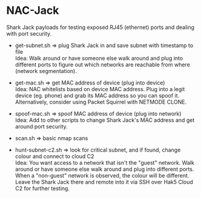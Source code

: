 # NAC-Jack
Shark Jack payloads for testing exposed RJ45 (ethernet) ports and dealing with port security.

- get-subnet.sh ⇒ plug Shark Jack in and save subnet with timestamp to file  
Idea: Walk around or have someone else walk around and plug into different ports to figure out which networks are reachable from where (network segmentation).

- get-mac.sh ⇒ get MAC address of device (plug into device)  
Idea: NAC whitelists based on device MAC address. Plug into a legit device (eg. phone) and grab its MAC address so you can spoof it. Alternatively, consider using Packet Squirrel with NETMODE CLONE.
- spoof-mac.sh ⇒ spoof MAC address of device (plug into network)  
Idea: Add to other scripts to change Shark Jack's MAC address and get around port security.

- scan.sh ⇒ basic nmap scans  
- hunt-subnet-c2.sh ⇒ look for critical subnet, and if found, change colour and connect to cloud C2  
Idea: You want access to a network that isn't the "guest" network. Walk around or have someone else walk around and plug into different ports. When a "non-guest" network is observed, the colour will be different. Leave the Shark Jack there and remote into it via SSH over Hak5 Cloud C2 for further testing.
